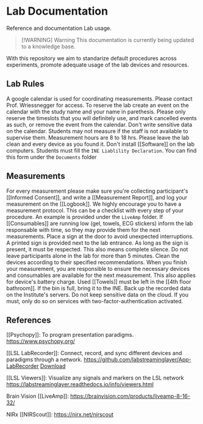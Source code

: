 # Lab Documentation
Reference and documentation Lab usage.

> [!WARNING] Warning 
> This documentation is currently being updated to a knowledge base.

With this repository we aim to standarize default procedures across experiments, promote adequate usage of the lab devices and resources.

## Lab Rules
A google calendar is used for coordinating measurements. Please contact Prof. Wriessnegger for access. To reserve the lab create an event on the calendar with the study name and your name in parethesis. Please only reserve the timeslots that you will definitely use, and mark cancelled events as such, or remove the event from the calendar. Don't write sensitive data on the calendar. Students may not measure if the staff is not available to supervise them. Measurement hours are 8 to 18 hrs. Please leave the lab clean and every device as you found it. Don't install [[Software]] on the lab computers. Students must fill the `INE Liablility Declaration`. You can find this form under the `Documents` folder

## Measurements
For every measurement please make sure you're collecting participant's [[Informed Consent]], and write a [[Measurement Report]], and log your measurement on the [[Logbook]].
We highly encourage you to have a measurement protocol. This can be a checklist with every step of your procedure. An example is provided under the `LiveAmp` folder.
If [[Consumables]] are running low (gel, towels, ECG stickers) inform the lab responsable with time, so they may provide them for the next measurements.
Place a sign at the door to avoid unexpected interruptions. A printed sign is provided next to the lab entrance. As long as the sign is present, it must be respected. This also means complete silence.
Do not leave participants alone in the lab for more than 5 minutes.
Clean the devices according to their specified recommendations.
When you finish your measurement, you are responsible to ensure the necessary devices and consumables are available for the next measurement. This also applies for device's battery charge.
Used [[Towels]] must be left in the [[4th floor bathroom]]. If the bin is full, bring it to the INE.
Back up the recorded data on the Institute's servers.
Do not keep sensitive data on the cloud. If you must, only do so on services with two-factor-authentication activated.


## References
[[Psychopy]]: To program presentation paradigms. https://www.psychopy.org/

[[LSL LabRecorder]]: Connect, record, and sync different devices and paradigms through a network. https://github.com/labstreaminglayer/App-LabRecorder [Download](https://github.com/labstreaminglayer/App-LabRecorder/releases)

[[LSL Viewers]]: Visualize any signals and markers on the LSL network https://labstreaminglayer.readthedocs.io/info/viewers.html

Brain Vision [[LiveAmp]]: https://brainvision.com/products/liveamp-8-16-32/

NIRx [[NIRScout]]: https://nirx.net/nirscout
